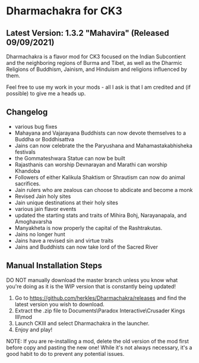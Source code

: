 # Dharmachakra for CK3

## Latest Version: 1.3.2 "Mahavira" (Released 09/09/2021)

Dharmachakra is a flavor mod for CK3 focused on the Indian Subcontient and the neighboring regions of Burma and Tibet, as well as the Dharmic Religions of Buddhism, Jainism, and Hinduism and religions influenced by them.

Feel free to use my work in your mods - all I ask is that I am credited and (if possible) to give me a heads up.

## Changelog

- various bug fixes
- Mahayana and Vajarayana Buddhists can now devote themselves to a Buddha or Boddhisattva
- Jains can now celebrate the the Paryushana and Mahamastakabhisheka festivals
- the Gommateshwara Statue can now be built
- Rajasthanis can worship Devnarayan and Marathi can worship Khandoba
- Followers of either Kalikula Shaktism or Shrautism can now do animal sacrifices.
- Jain rulers who are zealous can choose to abdicate and become a monk
- Revised Jain holy sites
- Jain unique destinations at their holy sites
- various jain flavor events
- updated the starting stats and traits of Mihira Bohj, Narayanapala, and Amoghavarsha
- Manyakheta is now properly the capital of the Rashtrakutas.
- Jains no longer hunt
- Jains have a revised sin and virtue traits
- Jains and Buddhists can now take lord of the Sacred River

## Manual Installation Steps

DO NOT manually download the master branch unless you know what you're doing as it is the WIP version that is constantly being updated!

1. Go to <https://github.com/herkles/Dharmachakra/releases> and find the latest version you wish to download.
2. Extract the .zip file to Documents\Paradox Interactive\Crusader Kings III\mod
3. Launch CKIII and select Dharmachakra in the launcher.
4. Enjoy and play!

NOTE: If you are re-installing a mod, delete the old version of the mod first before copy and pasting the new one! While it's not always necessary, it's a good habit to do to prevent any potential issues.
